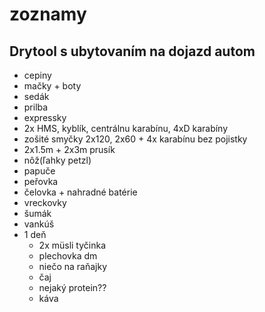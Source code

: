 # zoznamy

## Drytool s ubytovaním na dojazd autom
- cepiny
- mačky + boty
- sedák
- prilba
- expressky 
- 2x HMS, kyblík, centrálnu karabínu, 4xD karabíny
- zošité smyčky 2x120, 2x60 + 4x karabínu bez pojistky
- 2x1.5m + 2x3m prusík
- nôž(ľahky petzl)
- papuče
- peřovka
- čelovka + nahradné batérie
- vreckovky
- šumák
- vankúš
- 1 deň
  - 2x müsli tyčinka
  - plechovka dm
  - niečo na raňajky
  - čaj
  - nejaký protein??
  - káva